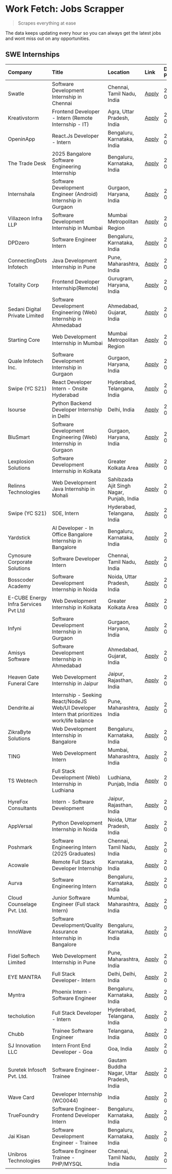 # Work Fetch: Jobs Scrapper
> Scrapes everything at ease

The data keeps updating every hour so you can always get the latest jobs and wont miss out on any opportunities.

## SWE Internships
<!--START_SECTION:workfetch-->
| Company                              | Title                                                                                        | Location                                  | Link                                                                                                                                                                                                                                                                                                      | Date Posted   |
|:-------------------------------------|:---------------------------------------------------------------------------------------------|:------------------------------------------|:----------------------------------------------------------------------------------------------------------------------------------------------------------------------------------------------------------------------------------------------------------------------------------------------------------|:--------------|
| Swatle                               | Software Development Internship in Chennai                                                   | Chennai, Tamil Nadu, India                | [Apply](https://in.linkedin.com/jobs/view/software-development-internship-in-chennai-at-swatle-3990246717?position=7&pageNum=0&refId=hHpDstCy7GY3x7v2gYElTw%3D%3D&trackingId=yZ%2BqZfyKYZqL%2BbYgMYZwmQ%3D%3D&trk=public_jobs_jserp-result_search-card)                                                   | 2024-08-01    |
| Kreativstorm                         | Frontend Developer - Intern (Remote Internship - IT)                                         | Agra, Uttar Pradesh, India                | [Apply](https://in.linkedin.com/jobs/view/frontend-developer-intern-remote-internship-it-at-kreativstorm-3990239094?position=23&pageNum=0&refId=hHpDstCy7GY3x7v2gYElTw%3D%3D&trackingId=3IJwKie%2FcwJ9GWaJjZPB8Q%3D%3D&trk=public_jobs_jserp-result_search-card)                                          | 2024-08-01    |
| OpeninApp                            | React.Js Developer - Intern                                                                  | Bengaluru, Karnataka, India               | [Apply](https://in.linkedin.com/jobs/view/react-js-developer-intern-at-openinapp-3987659391?position=47&pageNum=0&refId=hHpDstCy7GY3x7v2gYElTw%3D%3D&trackingId=ebe0KI6bL%2BDqcF498hvECA%3D%3D&trk=public_jobs_jserp-result_search-card)                                                                  | 2024-07-31    |
| The Trade Desk                       | 2025 Bangalore Software Engineering Internship                                               | Bengaluru, Karnataka, India               | [Apply](https://in.linkedin.com/jobs/view/2025-bangalore-software-engineering-internship-at-the-trade-desk-3987456531?position=16&pageNum=0&refId=hHpDstCy7GY3x7v2gYElTw%3D%3D&trackingId=E6zaybajDzcglLtRT%2FvOQQ%3D%3D&trk=public_jobs_jserp-result_search-card)                                        | 2024-07-30    |
| Internshala                          | Software Development Engineer (Android) Internship in Gurgaon                                | Gurgaon, Haryana, India                   | [Apply](https://in.linkedin.com/jobs/view/software-development-engineer-android-internship-in-gurgaon-at-internshala-3987153031?position=41&pageNum=0&refId=hHpDstCy7GY3x7v2gYElTw%3D%3D&trackingId=D7M%2FGUwlB0fZWdRpy6DsuQ%3D%3D&trk=public_jobs_jserp-result_search-card)                              | 2024-07-29    |
| Villazeon Infra LLP                  | Software Development Internship in Mumbai                                                    | Mumbai Metropolitan Region                | [Apply](https://in.linkedin.com/jobs/view/software-development-internship-in-mumbai-at-villazeon-infra-llp-3985431977?position=38&pageNum=0&refId=hHpDstCy7GY3x7v2gYElTw%3D%3D&trackingId=LYrTnD%2Frua5zAvs%2BAR%2BU5Q%3D%3D&trk=public_jobs_jserp-result_search-card)                                    | 2024-07-27    |
| DPDzero                              | Software Engineer Intern                                                                     | Bengaluru, Karnataka, India               | [Apply](https://in.linkedin.com/jobs/view/software-engineer-intern-at-dpdzero-3984918371?position=31&pageNum=0&refId=hHpDstCy7GY3x7v2gYElTw%3D%3D&trackingId=TFWlT0uzvnBzmm9Wl0LMvg%3D%3D&trk=public_jobs_jserp-result_search-card)                                                                       | 2024-07-26    |
| ConnectingDots Infotech              | Java Development Internship in Pune                                                          | Pune, Maharashtra, India                  | [Apply](https://in.linkedin.com/jobs/view/java-development-internship-in-pune-at-connectingdots-infotech-3983314097?position=32&pageNum=0&refId=hHpDstCy7GY3x7v2gYElTw%3D%3D&trackingId=Sayzg4nNAH%2FD6q%2F7FaxN2Q%3D%3D&trk=public_jobs_jserp-result_search-card)                                        | 2024-07-26    |
| Totality Corp                        | Frontend Developer Internship(Remote)                                                        | Gurugram, Haryana, India                  | [Apply](https://in.linkedin.com/jobs/view/frontend-developer-internship-remote-at-totality-corp-3982253688?position=3&pageNum=0&refId=hHpDstCy7GY3x7v2gYElTw%3D%3D&trackingId=eIS3Lesr3YCldSYi1TE6NQ%3D%3D&trk=public_jobs_jserp-result_search-card)                                                      | 2024-07-25    |
| Sedani Digital Private Limited       | Software Development Engineering (Web) Internship in Ahmedabad                               | Ahmedabad, Gujarat, India                 | [Apply](https://in.linkedin.com/jobs/view/software-development-engineering-web-internship-in-ahmedabad-at-sedani-digital-private-limited-3985017980?position=11&pageNum=0&refId=hHpDstCy7GY3x7v2gYElTw%3D%3D&trackingId=5u2%2BhFa7Md1L8R1cSrVqbg%3D%3D&trk=public_jobs_jserp-result_search-card)          | 2024-07-25    |
| Starting Core                        | Web Development Internship in Mumbai                                                         | Mumbai Metropolitan Region                | [Apply](https://in.linkedin.com/jobs/view/web-development-internship-in-mumbai-at-starting-core-3981367557?position=8&pageNum=0&refId=hHpDstCy7GY3x7v2gYElTw%3D%3D&trackingId=ZFRklCZI9D%2FHWGp%2Fu12wjA%3D%3D&trk=public_jobs_jserp-result_search-card)                                                  | 2024-07-23    |
| Quale Infotech Inc.                  | Software Development Internship in Gurgaon                                                   | Gurgaon, Haryana, India                   | [Apply](https://in.linkedin.com/jobs/view/software-development-internship-in-gurgaon-at-quale-infotech-inc-3981372174?position=10&pageNum=0&refId=hHpDstCy7GY3x7v2gYElTw%3D%3D&trackingId=aXYfGZgkrNu5wmLeiEE%2FuA%3D%3D&trk=public_jobs_jserp-result_search-card)                                        | 2024-07-23    |
| Swipe (YC S21)                       | React Developer Intern - Onsite Hyderabad                                                    | Hyderabad, Telangana, India               | [Apply](https://in.linkedin.com/jobs/view/react-developer-intern-onsite-hyderabad-at-swipe-yc-s21-3981326010?position=13&pageNum=0&refId=hHpDstCy7GY3x7v2gYElTw%3D%3D&trackingId=A5iITzZE6ADIicl09rOiWQ%3D%3D&trk=public_jobs_jserp-result_search-card)                                                   | 2024-07-23    |
| Isourse                              | Python Backend Developer Internship in Delhi                                                 | Delhi, India                              | [Apply](https://in.linkedin.com/jobs/view/python-backend-developer-internship-in-delhi-at-isourse-3981371334?position=19&pageNum=0&refId=hHpDstCy7GY3x7v2gYElTw%3D%3D&trackingId=%2BDnpRcfoYFcf6ItDIDzeCw%3D%3D&trk=public_jobs_jserp-result_search-card)                                                 | 2024-07-23    |
| BluSmart                             | Software Development Engineering (Web) Internship in Gurgaon                                 | Gurgaon, Haryana, India                   | [Apply](https://in.linkedin.com/jobs/view/software-development-engineering-web-internship-in-gurgaon-at-blusmart-3981371374?position=24&pageNum=0&refId=hHpDstCy7GY3x7v2gYElTw%3D%3D&trackingId=XbpsKTvVMcN%2FzANwryqNfg%3D%3D&trk=public_jobs_jserp-result_search-card)                                  | 2024-07-23    |
| Lexplosion Solutions                 | Software Development Internship in Kolkata                                                   | Greater Kolkata Area                      | [Apply](https://in.linkedin.com/jobs/view/software-development-internship-in-kolkata-at-lexplosion-solutions-3981366528?position=29&pageNum=0&refId=hHpDstCy7GY3x7v2gYElTw%3D%3D&trackingId=f4IiKdU6TTU3PYV%2FbU0d0Q%3D%3D&trk=public_jobs_jserp-result_search-card)                                      | 2024-07-23    |
| Relinns Technologies                 | Web Development Java Internship in Mohali                                                    | Sahibzada Ajit Singh Nagar, Punjab, India | [Apply](https://in.linkedin.com/jobs/view/web-development-java-internship-in-mohali-at-relinns-technologies-3981368497?position=44&pageNum=0&refId=hHpDstCy7GY3x7v2gYElTw%3D%3D&trackingId=1JKCkcdmpYXBMMt7BzrDAw%3D%3D&trk=public_jobs_jserp-result_search-card)                                         | 2024-07-23    |
| Swipe (YC S21)                       | SDE, Intern                                                                                  | Hyderabad, Telangana, India               | [Apply](https://in.linkedin.com/jobs/view/sde-intern-at-swipe-yc-s21-3980368092?position=42&pageNum=0&refId=hHpDstCy7GY3x7v2gYElTw%3D%3D&trackingId=6FwDyjgeTvD9uMPDWkQZxQ%3D%3D&trk=public_jobs_jserp-result_search-card)                                                                                | 2024-07-22    |
| Yardstick                            | AI Developer - In Office Bangalore Internship in Bangalore                                   | Bengaluru, Karnataka, India               | [Apply](https://in.linkedin.com/jobs/view/ai-developer-in-office-bangalore-internship-in-bangalore-at-yardstick-3981740317?position=46&pageNum=0&refId=hHpDstCy7GY3x7v2gYElTw%3D%3D&trackingId=6hbqttNnXN9lQ7aE%2FSprpA%3D%3D&trk=public_jobs_jserp-result_search-card)                                   | 2024-07-21    |
| Cynosure Corporate Solutions         | Software Developer Intern                                                                    | Chennai, Tamil Nadu, India                | [Apply](https://in.linkedin.com/jobs/view/software-developer-intern-at-cynosure-corporate-solutions-3979445794?position=26&pageNum=0&refId=hHpDstCy7GY3x7v2gYElTw%3D%3D&trackingId=be8XSWWV7o1ptBWz27PzeA%3D%3D&trk=public_jobs_jserp-result_search-card)                                                 | 2024-07-20    |
| Bosscoder Academy                    | Software Development Internship in Noida                                                     | Noida, Uttar Pradesh, India               | [Apply](https://in.linkedin.com/jobs/view/software-development-internship-in-noida-at-bosscoder-academy-3979668791?position=4&pageNum=0&refId=hHpDstCy7GY3x7v2gYElTw%3D%3D&trackingId=gQuSmlVtyubqlE8kLJxQaQ%3D%3D&trk=public_jobs_jserp-result_search-card)                                              | 2024-07-18    |
| E-CUBE Energy Infra Services Pvt Ltd | Web Development Internship in Kolkata                                                        | Greater Kolkata Area                      | [Apply](https://in.linkedin.com/jobs/view/web-development-internship-in-kolkata-at-e-cube-energy-infra-services-pvt-ltd-3979668815?position=6&pageNum=0&refId=hHpDstCy7GY3x7v2gYElTw%3D%3D&trackingId=DPf3Cr99xY5HpAxAMdODiA%3D%3D&trk=public_jobs_jserp-result_search-card)                              | 2024-07-18    |
| Infyni                               | Software Development Internship in Gurgaon                                                   | Gurgaon, Haryana, India                   | [Apply](https://in.linkedin.com/jobs/view/software-development-internship-in-gurgaon-at-infyni-3979668846?position=9&pageNum=0&refId=hHpDstCy7GY3x7v2gYElTw%3D%3D&trackingId=zvIQNtQT4whsTtWfFPX01g%3D%3D&trk=public_jobs_jserp-result_search-card)                                                       | 2024-07-18    |
| Amisys Software                      | Software Development Internship in Ahmedabad                                                 | Ahmedabad, Gujarat, India                 | [Apply](https://in.linkedin.com/jobs/view/software-development-internship-in-ahmedabad-at-amisys-software-3979670728?position=21&pageNum=0&refId=hHpDstCy7GY3x7v2gYElTw%3D%3D&trackingId=zqBIh5G5hnTM4%2BgQ1vG0tw%3D%3D&trk=public_jobs_jserp-result_search-card)                                         | 2024-07-18    |
| Heaven Gate Funeral Care             | Web Development Internship in Jaipur                                                         | Jaipur, Rajasthan, India                  | [Apply](https://in.linkedin.com/jobs/view/web-development-internship-in-jaipur-at-heaven-gate-funeral-care-3979674387?position=39&pageNum=0&refId=hHpDstCy7GY3x7v2gYElTw%3D%3D&trackingId=zx4KXq4ND6fVOnVP%2BfiO7A%3D%3D&trk=public_jobs_jserp-result_search-card)                                        | 2024-07-18    |
| Dendrite.ai                          | Internship - Seeking React/NodeJS Web/UI Developer Intern that prioritizes work/life balance | Pune, Maharashtra, India                  | [Apply](https://in.linkedin.com/jobs/view/internship-seeking-react-nodejs-web-ui-developer-intern-that-prioritizes-work-life-balance-at-dendrite-ai-3979104292?position=55&pageNum=0&refId=hHpDstCy7GY3x7v2gYElTw%3D%3D&trackingId=PVrqoRLcDweRkKOTIconPg%3D%3D&trk=public_jobs_jserp-result_search-card) | 2024-07-18    |
| ZikraByte Solutions                  | Web Development Internship in Bangalore                                                      | Bengaluru, Karnataka, India               | [Apply](https://in.linkedin.com/jobs/view/web-development-internship-in-bangalore-at-zikrabyte-solutions-3978596765?position=34&pageNum=0&refId=hHpDstCy7GY3x7v2gYElTw%3D%3D&trackingId=%2BWFvBm2pbkWikr3xYbz68Q%3D%3D&trk=public_jobs_jserp-result_search-card)                                          | 2024-07-17    |
| TING                                 | Web Development Intern                                                                       | Mumbai, Maharashtra, India                | [Apply](https://in.linkedin.com/jobs/view/web-development-intern-at-ting-3975202682?position=28&pageNum=0&refId=hHpDstCy7GY3x7v2gYElTw%3D%3D&trackingId=aBFoxNdV88vpX5nMk%2FGTRA%3D%3D&trk=public_jobs_jserp-result_search-card)                                                                          | 2024-07-15    |
| TS Webtech                           | Full Stack Development (Web) Internship in Ludhiana                                          | Ludhiana, Punjab, India                   | [Apply](https://in.linkedin.com/jobs/view/full-stack-development-web-internship-in-ludhiana-at-ts-webtech-3977022606?position=40&pageNum=0&refId=hHpDstCy7GY3x7v2gYElTw%3D%3D&trackingId=mbq1lWU26eGD%2B%2FPxs1XhYg%3D%3D&trk=public_jobs_jserp-result_search-card)                                       | 2024-07-15    |
| HyreFox Consultants                  | Intern - Software Development                                                                | Jaipur, Rajasthan, India                  | [Apply](https://in.linkedin.com/jobs/view/intern-software-development-at-hyrefox-consultants-3975991352?position=27&pageNum=0&refId=hHpDstCy7GY3x7v2gYElTw%3D%3D&trackingId=%2BghGb1RPss3FQE5cb5RLRg%3D%3D&trk=public_jobs_jserp-result_search-card)                                                      | 2024-07-14    |
| AppVersal                            | Python Development Internship in Noida                                                       | Noida, Uttar Pradesh, India               | [Apply](https://in.linkedin.com/jobs/view/python-development-internship-in-noida-at-appversal-3975795448?position=49&pageNum=0&refId=hHpDstCy7GY3x7v2gYElTw%3D%3D&trackingId=bmVvqes%2F64gxn%2FHhA5GYtg%3D%3D&trk=public_jobs_jserp-result_search-card)                                                   | 2024-07-13    |
| Poshmark                             | Software Engineering Intern (2025 Graduates)                                                 | Chennai, Tamil Nadu, India                | [Apply](https://in.linkedin.com/jobs/view/software-engineering-intern-2025-graduates-at-poshmark-3973115109?position=22&pageNum=0&refId=hHpDstCy7GY3x7v2gYElTw%3D%3D&trackingId=PYFawT%2Fm97DtPLZWSeMN6g%3D%3D&trk=public_jobs_jserp-result_search-card)                                                  | 2024-07-11    |
| Acowale                              | Remote Full Stack Developer Internship                                                       | Karnataka, India                          | [Apply](https://in.linkedin.com/jobs/view/remote-full-stack-developer-internship-at-acowale-3971889398?position=2&pageNum=0&refId=hHpDstCy7GY3x7v2gYElTw%3D%3D&trackingId=dcYBBg5n%2B4RMbntl8IXpnw%3D%3D&trk=public_jobs_jserp-result_search-card)                                                        | 2024-07-10    |
| Aurva                                | Software Engineering Intern                                                                  | Bengaluru, Karnataka, India               | [Apply](https://in.linkedin.com/jobs/view/software-engineering-intern-at-aurva-3972234446?position=53&pageNum=0&refId=hHpDstCy7GY3x7v2gYElTw%3D%3D&trackingId=Q%2B9CgnPTeRWKJTGZIfT50Q%3D%3D&trk=public_jobs_jserp-result_search-card)                                                                    | 2024-07-10    |
| Cloud Counselage Pvt. Ltd.           | Junior Software Engineer (Full stack Intern)                                                 | Mumbai, Maharashtra, India                | [Apply](https://in.linkedin.com/jobs/view/junior-software-engineer-full-stack-intern-at-cloud-counselage-pvt-ltd-3967725851?position=15&pageNum=0&refId=hHpDstCy7GY3x7v2gYElTw%3D%3D&trackingId=Y974An4OXZ4SgzCzQS35Bg%3D%3D&trk=public_jobs_jserp-result_search-card)                                    | 2024-07-09    |
| InnoWave                             | Software Development/Quality Assurance Internship in Bangalore                               | Bengaluru, Karnataka, India               | [Apply](https://in.linkedin.com/jobs/view/software-development-quality-assurance-internship-in-bangalore-at-innowave-3970349934?position=18&pageNum=0&refId=hHpDstCy7GY3x7v2gYElTw%3D%3D&trackingId=qaa5ioCYq%2FL3FlwQi%2FJdPw%3D%3D&trk=public_jobs_jserp-result_search-card)                            | 2024-07-08    |
| Fidel Softech Limited                | Web Development Internship in Pune                                                           | Pune, Maharashtra, India                  | [Apply](https://in.linkedin.com/jobs/view/web-development-internship-in-pune-at-fidel-softech-limited-3965691167?position=20&pageNum=0&refId=hHpDstCy7GY3x7v2gYElTw%3D%3D&trackingId=4J10%2F6ldwpvdEYSCd%2Fb6Iw%3D%3D&trk=public_jobs_jserp-result_search-card)                                           | 2024-07-02    |
| EYE MANTRA                           | Full Stack Developer- Intern                                                                 | Delhi, Delhi, India                       | [Apply](https://in.linkedin.com/jobs/view/full-stack-developer-intern-at-eye-mantra-3960988037?position=12&pageNum=0&refId=hHpDstCy7GY3x7v2gYElTw%3D%3D&trackingId=4Fo669v9%2FE1dEZWLy0z11w%3D%3D&trk=public_jobs_jserp-result_search-card)                                                               | 2024-06-28    |
| Myntra                               | Phoenix Intern - Software Engineer                                                           | Bengaluru, Karnataka, India               | [Apply](https://in.linkedin.com/jobs/view/phoenix-intern-software-engineer-at-myntra-3947244832?position=37&pageNum=0&refId=hHpDstCy7GY3x7v2gYElTw%3D%3D&trackingId=ZkqpjBogNwei0j8OP3xeCw%3D%3D&trk=public_jobs_jserp-result_search-card)                                                                | 2024-06-12    |
| techolution                          | Full Stack Developer - Intern                                                                | Hyderabad, Telangana, India               | [Apply](https://in.linkedin.com/jobs/view/full-stack-developer-intern-at-techolution-3947911862?position=54&pageNum=0&refId=hHpDstCy7GY3x7v2gYElTw%3D%3D&trackingId=OyCdcwszLJY8UVeWhif39w%3D%3D&trk=public_jobs_jserp-result_search-card)                                                                | 2024-06-06    |
| Chubb                                | Trainee Software Engineer                                                                    | Telangana, India                          | [Apply](https://in.linkedin.com/jobs/view/trainee-software-engineer-at-chubb-3955950075?position=35&pageNum=0&refId=hHpDstCy7GY3x7v2gYElTw%3D%3D&trackingId=sQJBJK%2BBdJ3PdkMi%2FYMqsw%3D%3D&trk=public_jobs_jserp-result_search-card)                                                                    | 2024-05-27    |
| SJ Innovation LLC                    | Intern Front End Developer - Goa                                                             | Goa, India                                | [Apply](https://in.linkedin.com/jobs/view/intern-front-end-developer-goa-at-sj-innovation-llc-3931678611?position=25&pageNum=0&refId=hHpDstCy7GY3x7v2gYElTw%3D%3D&trackingId=qwwbqpUwucioaPZnACTB5w%3D%3D&trk=public_jobs_jserp-result_search-card)                                                       | 2024-05-24    |
| Suretek Infosoft Pvt. Ltd.           | Software Engineer-Trainee                                                                    | Gautam Buddha Nagar, Uttar Pradesh, India | [Apply](https://in.linkedin.com/jobs/view/software-engineer-trainee-at-suretek-infosoft-pvt-ltd-3916999948?position=36&pageNum=0&refId=hHpDstCy7GY3x7v2gYElTw%3D%3D&trackingId=lLQDNpCAAPkpBO9frq3bPQ%3D%3D&trk=public_jobs_jserp-result_search-card)                                                     | 2024-05-04    |
| Wave Card                            | Developer Internship (WC0044)                                                                | India                                     | [Apply](https://in.linkedin.com/jobs/view/developer-internship-wc0044-at-wave-card-3900079966?position=51&pageNum=0&refId=hHpDstCy7GY3x7v2gYElTw%3D%3D&trackingId=aBbRAbxMMShDHhqJ0tZMBA%3D%3D&trk=public_jobs_jserp-result_search-card)                                                                  | 2024-04-15    |
| TrueFoundry                          | Software Engineer- Frontend Developer Intern                                                 | Bengaluru, Karnataka, India               | [Apply](https://in.linkedin.com/jobs/view/software-engineer-frontend-developer-intern-at-truefoundry-3887320206?position=30&pageNum=0&refId=hHpDstCy7GY3x7v2gYElTw%3D%3D&trackingId=WDoSv7EsoK%2BfjXg2Z9FXfg%3D%3D&trk=public_jobs_jserp-result_search-card)                                              | 2024-04-05    |
| Jai Kisan                            | Software Development Engineer - Trainee                                                      | Bengaluru, Karnataka, India               | [Apply](https://in.linkedin.com/jobs/view/software-development-engineer-trainee-at-jai-kisan-3913911193?position=33&pageNum=0&refId=hHpDstCy7GY3x7v2gYElTw%3D%3D&trackingId=7ANRu281jhtpQGeUj6xHsQ%3D%3D&trk=public_jobs_jserp-result_search-card)                                                        | 2024-04-04    |
| Unibros Technologies                 | Software Engineer Trainee - PHP/MYSQL                                                        | Chennai, Tamil Nadu, India                | [Apply](https://in.linkedin.com/jobs/view/software-engineer-trainee-php-mysql-at-unibros-technologies-3656599241?position=52&pageNum=0&refId=hHpDstCy7GY3x7v2gYElTw%3D%3D&trackingId=civamKkkdSggEbC%2BxY4IhA%3D%3D&trk=public_jobs_jserp-result_search-card)                                             | 2023-06-12    |
<!--END_SECTION:workfetch-->
